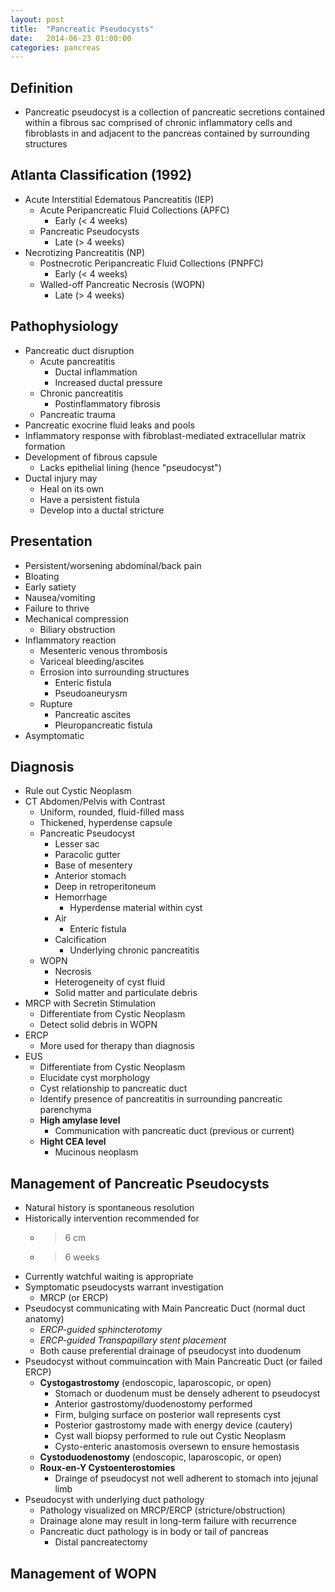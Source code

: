 ```yaml
---
layout: post
title:  "Pancreatic Pseudocysts"
date:   2014-06-23 01:00:00
categories: pancreas
---
```

## Definition
* Pancreatic pseudocyst is a collection of pancreatic secretions contained within a fibrous sac comprised of chronic inflammatory cells and fibroblasts in and adjacent to the pancreas contained by surrounding structures

## Atlanta Classification (1992)
* Acute Interstitial Edematous Pancreatitis (IEP)
  * Acute Peripancreatic Fluid Collections (APFC)
    * Early (< 4 weeks)
  * Pancreatic Pseudocysts
    * Late (> 4 weeks)
* Necrotizing Pancreatitis (NP)
  * Postnecrotic Peripancreatic Fluid Collections (PNPFC)
    * Early (< 4 weeks)
  * Walled-off Pancreatic Necrosis (WOPN)
    * Late (> 4 weeks)
    
## Pathophysiology
* Pancreatic duct disruption
  * Acute pancreatitis
    * Ductal inflammation
    * Increased ductal pressure
  * Chronic pancreatitis
    * Postinflammatory fibrosis
  * Pancreatic trauma
* Pancreatic exocrine fluid leaks and pools
* Inflammatory response with fibroblast-mediated extracellular matrix formation
* Development of fibrous capsule
  * Lacks epithelial lining (hence "pseudocyst")
* Ductal injury may
  * Heal on its own
  * Have a persistent fistula
  * Develop into a ductal stricture
  
## Presentation
* Persistent/worsening abdominal/back pain
* Bloating
* Early satiety
* Nausea/vomiting
* Failure to thrive
* Mechanical compression
  * Biliary obstruction
* Inflammatory reaction
  * Mesenteric venous thrombosis
  * Variceal bleeding/ascites
  * Errosion into surrounding structures
    * Enteric fistula
    * Pseudoaneurysm
  * Rupture
    * Pancreatic ascites
    * Pleuropancreatic fistula
* Asymptomatic

## Diagnosis
* Rule out Cystic Neoplasm
* CT Abdomen/Pelvis with Contrast
  * Uniform, rounded, fluid-filled mass
  * Thickened, hyperdense capsule
  * Pancreatic Pseudocyst
    * Lesser sac
    * Paracolic gutter
    * Base of mesentery
    * Anterior stomach
    * Deep in retroperitoneum
    * Hemorrhage
      * Hyperdense material within cyst
    * Air
      * Enteric fistula
    * Calcification
      * Underlying chronic pancreatitis
  * WOPN
    * Necrosis
    * Heterogeneity of cyst fluid
    * Solid matter and particulate debris
* MRCP with Secretin Stimulation
  * Differentiate from Cystic Neoplasm
  * Detect solid debris in WOPN
* ERCP
  * More used for therapy than diagnosis
* EUS
  * Differentiate from Cystic Neoplasm
  * Elucidate cyst morphology
  * Cyst relationship to pancreatic duct
  * Identify presence of pancreatitis in surrounding pancreatic parenchyma
  * **High amylase level**
    * Communication with pancreatic duct (previous or current)
  * **Hight CEA level**
    * Mucinous neoplasm
    
## Management of Pancreatic Pseudocysts
* Natural history is spontaneous resolution
* Historically intervention recommended for
  * > 6 cm
  * > 6 weeks
* Currently watchful waiting is appropriate
* Symptomatic pseudocysts warrant investigation
  * MRCP (or ERCP)
* Pseudocyst communicating with Main Pancreatic Duct (normal duct anatomy)
  * *ERCP-guided sphincterotomy*
  * *ERCP-guided Transpapillary stent placement*
  * Both cause preferential drainage of pseudocyst into duodenum
* Pseudocyst without commuincation with Main Pancreatic Duct (or failed ERCP)
  * **Cystogastrostomy** (endoscopic, laparoscopic, or open)
    * Stomach or duodenum must be densely adherent to pseudocyst
    * Anterior gastrostomy/duodenostomy performed
    * Firm, bulging surface on posterior wall represents cyst
    * Posterior gastrostomy made with energy device (cautery)
    * Cyst wall biopsy performed to rule out Cystic Neoplasm
    * Cysto-enteric anastomosis oversewn to ensure hemostasis
  * **Cystoduodenostomy** (endoscopic, laparoscopic, or open)
  * **Roux-en-Y Cystoenterostomies**
    * Drainge of pseudocyst not well adherent to stomach into jejunal limb
* Pseudocyst with underlying duct pathology
  * Pathology visualized on MRCP/ERCP (stricture/obstruction)
  * Drainage alone may result in long-term failure with recurrence
  * Pancreatic duct pathology is in body or tail of pancreas
    * Distal pancreatectomy
    
## Management of WOPN